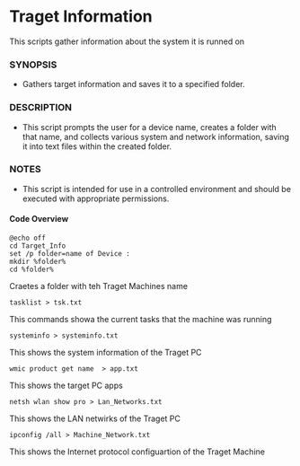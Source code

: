 # Traget Information

This scripts gather information about the system it is runned on

### SYNOPSIS

- Gathers target information and saves it to a specified folder.

### DESCRIPTION

- This script prompts the user for a device name, creates a folder with that name,
and collects various system and network information, saving it into text files
within the created folder.

### NOTES

- This script is intended for use in a controlled environment and should be
executed with appropriate permissions.

#### Code Overview

    @echo off
    cd Target_Info
    set /p folder=name of Device :
    mkdir %folder%
    cd %folder%

Craetes a folder with teh Traget Machines name

    tasklist > tsk.txt

This commands showa the current tasks that the machine was running

    systeminfo > systeminfo.txt

This shows the system information of the Traget PC

    wmic product get name  > app.txt

This shows the target PC apps

    netsh wlan show pro > Lan_Networks.txt

This shows the LAN netwirks of the Traget PC

    ipconfig /all > Machine_Network.txt

This shows the Internet protocol configuartion of the Traget Machine